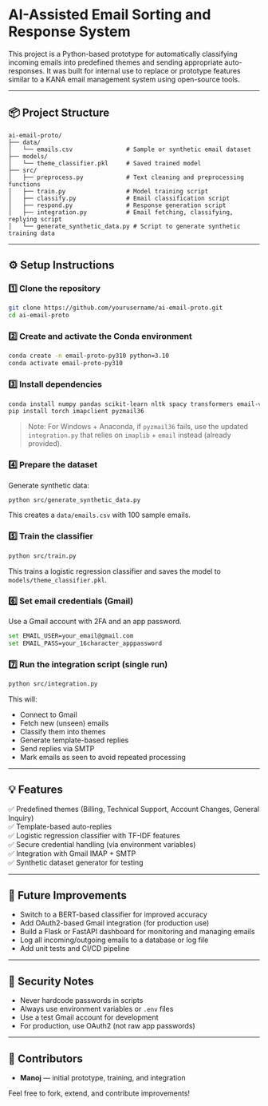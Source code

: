 # AI-Assisted Email Sorting and Response System

This project is a Python-based prototype for automatically classifying incoming emails into predefined themes and sending appropriate auto-responses. It was built for internal use to replace or prototype features similar to a KANA email management system using open-source tools.

---

## 📦 Project Structure
```
ai-email-proto/
├── data/
│   └── emails.csv               # Sample or synthetic email dataset
├── models/
│   └── theme_classifier.pkl     # Saved trained model
├── src/
│   ├── preprocess.py            # Text cleaning and preprocessing functions
│   ├── train.py                 # Model training script
│   ├── classify.py              # Email classification script
│   ├── respond.py               # Response generation script
│   ├── integration.py           # Email fetching, classifying, replying script
│   └── generate_synthetic_data.py # Script to generate synthetic training data
```

---

## ⚙ Setup Instructions

### 1️⃣ Clone the repository
```bash
git clone https://github.com/yourusername/ai-email-proto.git
cd ai-email-proto
```

### 2️⃣ Create and activate the Conda environment
```bash
conda create -n email-proto-py310 python=3.10
conda activate email-proto-py310
```

### 3️⃣ Install dependencies
```bash
conda install numpy pandas scikit-learn nltk spacy transformers email-validator pip
pip install torch imapclient pyzmail36
```

> Note: For Windows + Anaconda, if `pyzmail36` fails, use the updated `integration.py` that relies on `imaplib` + `email` instead (already provided).

### 4️⃣ Prepare the dataset
Generate synthetic data:
```bash
python src/generate_synthetic_data.py
```
This creates a `data/emails.csv` with 100 sample emails.

### 5️⃣ Train the classifier
```bash
python src/train.py
```
This trains a logistic regression classifier and saves the model to `models/theme_classifier.pkl`.

### 6️⃣ Set email credentials (Gmail)
Use a Gmail account with 2FA and an app password.
```bash
set EMAIL_USER=your_email@gmail.com
set EMAIL_PASS=your_16character_apppassword
```

### 7️⃣ Run the integration script (single run)
```bash
python src/integration.py
```
This will:
- Connect to Gmail
- Fetch new (unseen) emails
- Classify them into themes
- Generate template-based replies
- Send replies via SMTP
- Mark emails as seen to avoid repeated processing

---

## 💡 Features
✅ Predefined themes (Billing, Technical Support, Account Changes, General Inquiry)  
✅ Template-based auto-replies  
✅ Logistic regression classifier with TF-IDF features  
✅ Secure credential handling (via environment variables)  
✅ Integration with Gmail IMAP + SMTP  
✅ Synthetic dataset generator for testing

---

## 🚀 Future Improvements
- Switch to a BERT-based classifier for improved accuracy
- Add OAuth2-based Gmail integration (for production use)
- Build a Flask or FastAPI dashboard for monitoring and managing emails
- Log all incoming/outgoing emails to a database or log file
- Add unit tests and CI/CD pipeline

---

## 🔐 Security Notes
- Never hardcode passwords in scripts
- Always use environment variables or `.env` files
- Use a test Gmail account for development
- For production, use OAuth2 (not raw app passwords)

---

## 🙌 Contributors
- **Manoj** — initial prototype, training, and integration

Feel free to fork, extend, and contribute improvements!
